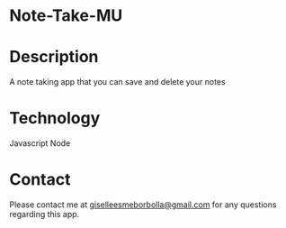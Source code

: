 # Note-Take-MU

# Description
A note taking app that you can save and delete your notes

# Technology
Javascript
Node

# Contact
Please contact me at giselleesmeborbolla@gmail.com for any questions regarding this app.